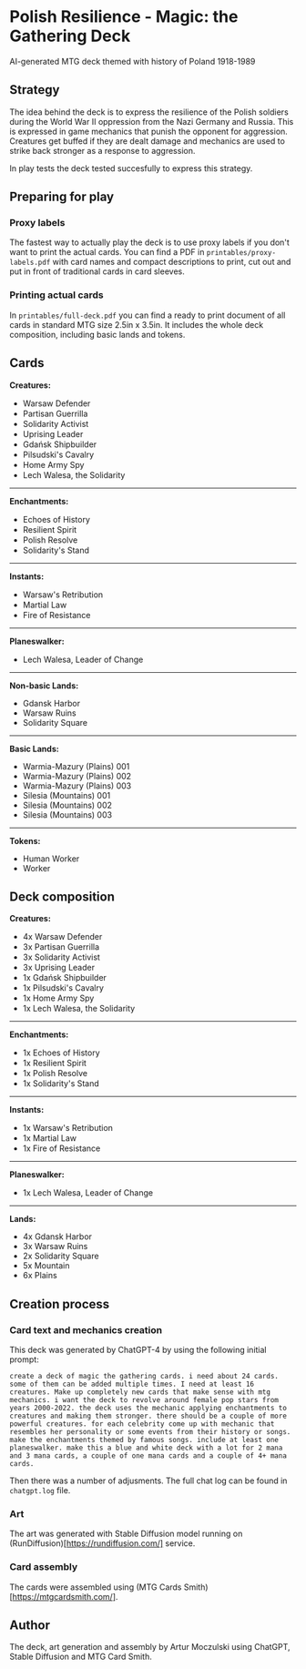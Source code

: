 # Polish Resilience - Magic: the Gathering Deck

AI-generated MTG deck themed with history of Poland 1918-1989

## Strategy

The idea behind the deck is to express the resilience of the Polish soldiers during the World War II oppression from the Nazi Germany and Russia. This is expressed in game mechanics that punish the opponent for aggression. Creatures get buffed if they are dealt damage and mechanics are used to strike back stronger as a response to aggression.

In play tests the deck tested succesfully to express this strategy.

## Preparing for play

### Proxy labels

The fastest way to actually play the deck is to use proxy labels if you don't want to print the actual cards. You can find a PDF in `printables/proxy-labels.pdf` with card names and compact descriptions to print, cut out and put in front of traditional cards in card sleeves.

### Printing actual cards

In `printables/full-deck.pdf` you can find a ready to print document of all cards in standard MTG size 2.5in x 3.5in. It includes the whole deck composition, including basic lands and tokens.

## Cards

**Creatures:**

- Warsaw Defender <img src="https://github.com/ArturMoczulski/mtg-polish-resilience/assets/2106631/60064b66-478e-4bde-82f0-e5fb8bf3641a" width="15" height="15"> <img src="https://github.com/ArturMoczulski/mtg-polish-resilience/assets/2106631/246ff955-69f1-4837-9816-c2a064c8bdbb" width="15" height="15">
- Partisan Guerrilla <img src="https://github.com/ArturMoczulski/mtg-polish-resilience/assets/2106631/6168fdfe-6c53-4977-ae36-e773c3e6d6af" width="15" height="15"> <img src="https://github.com/ArturMoczulski/mtg-polish-resilience/assets/2106631/246ff955-69f1-4837-9816-c2a064c8bdbb" width="15" height="15">
- Solidarity Activist <img src="https://github.com/ArturMoczulski/mtg-polish-resilience/assets/2106631/1a04442b-857a-4344-9322-d831cc0a17fa" width="15" height="15"> <img src="https://github.com/ArturMoczulski/mtg-polish-resilience/assets/2106631/246ff955-69f1-4837-9816-c2a064c8bdbb" width="15" height="15">
- Uprising Leader <img src="https://github.com/ArturMoczulski/mtg-polish-resilience/assets/2106631/6168fdfe-6c53-4977-ae36-e773c3e6d6af" width="15" height="15"> <img src="https://github.com/ArturMoczulski/mtg-polish-resilience/assets/2106631/60064b66-478e-4bde-82f0-e5fb8bf3641a" width="15" height="15">
- Gdańsk Shipbuilder <img src="https://github.com/ArturMoczulski/mtg-polish-resilience/assets/2106631/1a04442b-857a-4344-9322-d831cc0a17fa" width="15" height="15"> <img src="https://github.com/ArturMoczulski/mtg-polish-resilience/assets/2106631/60064b66-478e-4bde-82f0-e5fb8bf3641a" width="15" height="15">
- Pilsudski's Cavalry <img src="https://github.com/ArturMoczulski/mtg-polish-resilience/assets/2106631/20e4b2dd-ffac-4dff-acb7-f2936f80de89" width="15" height="15"> <img src="https://github.com/ArturMoczulski/mtg-polish-resilience/assets/2106631/60064b66-478e-4bde-82f0-e5fb8bf3641a" width="15" height="15">
- Home Army Spy <img src="https://github.com/ArturMoczulski/mtg-polish-resilience/assets/2106631/1a04442b-857a-4344-9322-d831cc0a17fa" width="15" height="15"> <img src="https://github.com/ArturMoczulski/mtg-polish-resilience/assets/2106631/246ff955-69f1-4837-9816-c2a064c8bdbb" width="15" height="15">
- Lech Walesa, the Solidarity <img src="https://github.com/ArturMoczulski/mtg-polish-resilience/assets/2106631/1a04442b-857a-4344-9322-d831cc0a17fa" width="15" height="15"> <img src="https://github.com/ArturMoczulski/mtg-polish-resilience/assets/2106631/60064b66-478e-4bde-82f0-e5fb8bf3641a" width="15" height="15"> <img src="https://github.com/ArturMoczulski/mtg-polish-resilience/assets/2106631/246ff955-69f1-4837-9816-c2a064c8bdbb" width="15" height="15">

---

**Enchantments:**

- Echoes of History <img src="https://github.com/ArturMoczulski/mtg-polish-resilience/assets/2106631/1a04442b-857a-4344-9322-d831cc0a17fa" width="15" height="15"> <img src="https://github.com/ArturMoczulski/mtg-polish-resilience/assets/2106631/246ff955-69f1-4837-9816-c2a064c8bdbb" width="15" height="15">
- Resilient Spirit <img src="https://github.com/ArturMoczulski/mtg-polish-resilience/assets/2106631/6168fdfe-6c53-4977-ae36-e773c3e6d6af" width="15" height="15"> <img src="https://github.com/ArturMoczulski/mtg-polish-resilience/assets/2106631/60064b66-478e-4bde-82f0-e5fb8bf3641a" width="15" height="15">
- Polish Resolve <img src="https://github.com/ArturMoczulski/mtg-polish-resilience/assets/2106631/1a04442b-857a-4344-9322-d831cc0a17fa" width="15" height="15"> <img src="https://github.com/ArturMoczulski/mtg-polish-resilience/assets/2106631/60064b66-478e-4bde-82f0-e5fb8bf3641a" width="15" height="15">
- Solidarity's Stand <img src="https://github.com/ArturMoczulski/mtg-polish-resilience/assets/2106631/20e4b2dd-ffac-4dff-acb7-f2936f80de89" width="15" height="15"> <img src="https://github.com/ArturMoczulski/mtg-polish-resilience/assets/2106631/246ff955-69f1-4837-9816-c2a064c8bdbb" width="15" height="15">

---

**Instants:**

- Warsaw's Retribution <img src="https://github.com/ArturMoczulski/mtg-polish-resilience/assets/2106631/6168fdfe-6c53-4977-ae36-e773c3e6d6af" width="15" height="15"> <img src="https://github.com/ArturMoczulski/mtg-polish-resilience/assets/2106631/246ff955-69f1-4837-9816-c2a064c8bdbb" width="15" height="15">
- Martial Law  <img src="https://github.com/ArturMoczulski/mtg-polish-resilience/assets/2106631/60064b66-478e-4bde-82f0-e5fb8bf3641a" width="15" height="15"> <img src="https://github.com/ArturMoczulski/mtg-polish-resilience/assets/2106631/246ff955-69f1-4837-9816-c2a064c8bdbb" width="15" height="15">
- Fire of Resistance <img src="https://github.com/ArturMoczulski/mtg-polish-resilience/assets/2106631/6168fdfe-6c53-4977-ae36-e773c3e6d6af" width="15" height="15"> <img src="https://github.com/ArturMoczulski/mtg-polish-resilience/assets/2106631/60064b66-478e-4bde-82f0-e5fb8bf3641a" width="15" height="15">

---

**Planeswalker:**

- Lech Walesa, Leader of Change <img src="https://github.com/ArturMoczulski/mtg-polish-resilience/assets/2106631/1a04442b-857a-4344-9322-d831cc0a17fa" width="15" height="15"> <img src="https://github.com/ArturMoczulski/mtg-polish-resilience/assets/2106631/60064b66-478e-4bde-82f0-e5fb8bf3641a" width="15" height="15"> <img src="https://github.com/ArturMoczulski/mtg-polish-resilience/assets/2106631/246ff955-69f1-4837-9816-c2a064c8bdbb" width="15" height="15">

---

**Non-basic Lands:**

- Gdansk Harbor
- Warsaw Ruins
- Solidarity Square

---

**Basic Lands:**

- Warmia-Mazury (Plains) 001
- Warmia-Mazury (Plains) 002
- Warmia-Mazury (Plains) 003
- Silesia (Mountains) 001
- Silesia (Mountains) 002
- Silesia (Mountains) 003

---

**Tokens:**

- Human Worker
- Worker

## Deck composition

**Creatures:**

- 4x Warsaw Defender  <img src="https://github.com/ArturMoczulski/mtg-polish-resilience/assets/2106631/60064b66-478e-4bde-82f0-e5fb8bf3641a" width="15" height="15"> <img src="https://github.com/ArturMoczulski/mtg-polish-resilience/assets/2106631/246ff955-69f1-4837-9816-c2a064c8bdbb" width="15" height="15">
- 3x Partisan Guerrilla <img src="https://github.com/ArturMoczulski/mtg-polish-resilience/assets/2106631/6168fdfe-6c53-4977-ae36-e773c3e6d6af" width="15" height="15"> <img src="https://github.com/ArturMoczulski/mtg-polish-resilience/assets/2106631/246ff955-69f1-4837-9816-c2a064c8bdbb" width="15" height="15">
- 3x Solidarity Activist <img src="https://github.com/ArturMoczulski/mtg-polish-resilience/assets/2106631/1a04442b-857a-4344-9322-d831cc0a17fa" width="15" height="15"> <img src="https://github.com/ArturMoczulski/mtg-polish-resilience/assets/2106631/246ff955-69f1-4837-9816-c2a064c8bdbb" width="15" height="15">
- 3x Uprising Leader <img src="https://github.com/ArturMoczulski/mtg-polish-resilience/assets/2106631/6168fdfe-6c53-4977-ae36-e773c3e6d6af" width="15" height="15"> <img src="https://github.com/ArturMoczulski/mtg-polish-resilience/assets/2106631/60064b66-478e-4bde-82f0-e5fb8bf3641a" width="15" height="15">
- 1x Gdańsk Shipbuilder <img src="https://github.com/ArturMoczulski/mtg-polish-resilience/assets/2106631/1a04442b-857a-4344-9322-d831cc0a17fa" width="15" height="15"> <img src="https://github.com/ArturMoczulski/mtg-polish-resilience/assets/2106631/60064b66-478e-4bde-82f0-e5fb8bf3641a" width="15" height="15">
- 1x Pilsudski's Cavalry <img src="https://github.com/ArturMoczulski/mtg-polish-resilience/assets/2106631/20e4b2dd-ffac-4dff-acb7-f2936f80de89" width="15" height="15"> <img src="https://github.com/ArturMoczulski/mtg-polish-resilience/assets/2106631/60064b66-478e-4bde-82f0-e5fb8bf3641a" width="15" height="15">
- 1x Home Army Spy <img src="https://github.com/ArturMoczulski/mtg-polish-resilience/assets/2106631/1a04442b-857a-4344-9322-d831cc0a17fa" width="15" height="15"> <img src="https://github.com/ArturMoczulski/mtg-polish-resilience/assets/2106631/246ff955-69f1-4837-9816-c2a064c8bdbb" width="15" height="15">
- 1x Lech Walesa, the Solidarity <img src="https://github.com/ArturMoczulski/mtg-polish-resilience/assets/2106631/1a04442b-857a-4344-9322-d831cc0a17fa" width="15" height="15"> <img src="https://github.com/ArturMoczulski/mtg-polish-resilience/assets/2106631/60064b66-478e-4bde-82f0-e5fb8bf3641a" width="15" height="15"> <img src="https://github.com/ArturMoczulski/mtg-polish-resilience/assets/2106631/246ff955-69f1-4837-9816-c2a064c8bdbb" width="15" height="15">

---

**Enchantments:**

- 1x Echoes of History <img src="https://github.com/ArturMoczulski/mtg-polish-resilience/assets/2106631/1a04442b-857a-4344-9322-d831cc0a17fa" width="15" height="15"> <img src="https://github.com/ArturMoczulski/mtg-polish-resilience/assets/2106631/246ff955-69f1-4837-9816-c2a064c8bdbb" width="15" height="15">
- 1x Resilient Spirit <img src="https://github.com/ArturMoczulski/mtg-polish-resilience/assets/2106631/6168fdfe-6c53-4977-ae36-e773c3e6d6af" width="15" height="15"> <img src="https://github.com/ArturMoczulski/mtg-polish-resilience/assets/2106631/60064b66-478e-4bde-82f0-e5fb8bf3641a" width="15" height="15">
- 1x Polish Resolve <img src="https://github.com/ArturMoczulski/mtg-polish-resilience/assets/2106631/1a04442b-857a-4344-9322-d831cc0a17fa" width="15" height="15"> <img src="https://github.com/ArturMoczulski/mtg-polish-resilience/assets/2106631/60064b66-478e-4bde-82f0-e5fb8bf3641a" width="15" height="15">
- 1x Solidarity's Stand <img src="https://github.com/ArturMoczulski/mtg-polish-resilience/assets/2106631/20e4b2dd-ffac-4dff-acb7-f2936f80de89" width="15" height="15"> <img src="https://github.com/ArturMoczulski/mtg-polish-resilience/assets/2106631/246ff955-69f1-4837-9816-c2a064c8bdbb" width="15" height="15">

---

**Instants:**

- 1x Warsaw's Retribution <img src="https://github.com/ArturMoczulski/mtg-polish-resilience/assets/2106631/6168fdfe-6c53-4977-ae36-e773c3e6d6af" width="15" height="15"> <img src="https://github.com/ArturMoczulski/mtg-polish-resilience/assets/2106631/246ff955-69f1-4837-9816-c2a064c8bdbb" width="15" height="15">
- 1x Martial Law  <img src="https://github.com/ArturMoczulski/mtg-polish-resilience/assets/2106631/60064b66-478e-4bde-82f0-e5fb8bf3641a" width="15" height="15"> <img src="https://github.com/ArturMoczulski/mtg-polish-resilience/assets/2106631/246ff955-69f1-4837-9816-c2a064c8bdbb" width="15" height="15">
- 1x Fire of Resistance <img src="https://github.com/ArturMoczulski/mtg-polish-resilience/assets/2106631/6168fdfe-6c53-4977-ae36-e773c3e6d6af" width="15" height="15"> <img src="https://github.com/ArturMoczulski/mtg-polish-resilience/assets/2106631/60064b66-478e-4bde-82f0-e5fb8bf3641a" width="15" height="15">

---

**Planeswalker:**

- 1x Lech Walesa, Leader of Change <img src="https://github.com/ArturMoczulski/mtg-polish-resilience/assets/2106631/1a04442b-857a-4344-9322-d831cc0a17fa" width="15" height="15"> <img src="https://github.com/ArturMoczulski/mtg-polish-resilience/assets/2106631/60064b66-478e-4bde-82f0-e5fb8bf3641a" width="15" height="15"> <img src="https://github.com/ArturMoczulski/mtg-polish-resilience/assets/2106631/246ff955-69f1-4837-9816-c2a064c8bdbb" width="15" height="15">

---

**Lands:**

- 4x Gdansk Harbor
- 3x Warsaw Ruins
- 2x Solidarity Square
- 5x Mountain
- 6x Plains

## Creation process

### Card text and mechanics creation

This deck was generated by ChatGPT-4 by using the following initial prompt:

```
create a deck of magic the gathering cards. i need about 24 cards. some of them can be added multiple times. I need at least 16 creatures. Make up completely new cards that make sense with mtg mechanics. i want the deck to revolve around female pop stars from years 2000-2022. the deck uses the mechanic applying enchantments to creatures and making them stronger. there should be a couple of more powerful creatures. for each celebrity come up with mechanic that resembles her personality or some events from their history or songs. make the enchantments themed by famous songs. include at least one planeswalker. make this a blue and white deck with a lot for 2 mana and 3 mana cards, a couple of one mana cards and a couple of 4+ mana cards.
```

Then there was a number of adjusments. The full chat log can be found in `chatgpt.log` file.

### Art

The art was generated with Stable Diffusion model running on (RunDiffusion)[https://rundiffusion.com/] service.

### Card assembly

The cards were assembled using (MTG Cards Smith)[https://mtgcardsmith.com/].

## Author

The deck, art generation and assembly by Artur Moczulski using ChatGPT, Stable Diffusion and MTG Card Smith.
